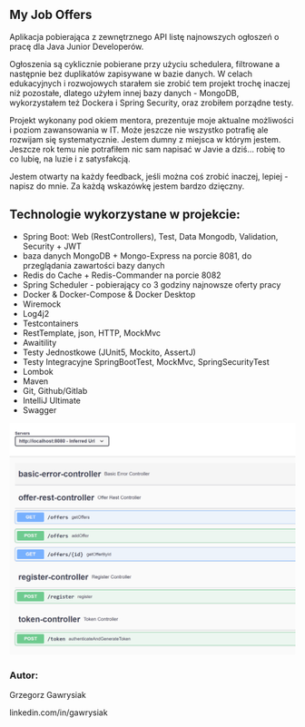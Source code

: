 ## My Job Offers

Aplikacja pobierająca z zewnętrznego API listę najnowszych ogłoszeń o pracę dla Java Junior Developerów.

Ogłoszenia są cyklicznie pobierane przy użyciu schedulera, filtrowane a następnie bez duplikatów zapisywane w bazie danych.
W celach edukacyjnych i rozwojowych starałem sie zrobić tem projekt trochę inaczej niż pozostałe, dlatego użyłem innej bazy danych - MongoDB, wykorzystałem też Dockera i Spring Security, oraz zrobiłem porządne testy. 

Projekt wykonany pod okiem mentora, prezentuje moje aktualne możliwości i poziom zawansowania w IT. Może jeszcze nie wszystko potrafię ale rozwijam się systematycznie.
Jestem dumny z miejsca w którym jestem. Jeszcze rok temu nie potrafiłem nic sam napisać w Javie a dziś... robię to co lubię, na luzie i z satysfakcją. 

Jestem otwarty na każdy feedback, jeśli można coś zrobić inaczej, lepiej - napisz do mnie. Za każdą wskazówkę jestem bardzo dzięczny. 


## Technologie wykorzystane w projekcie:

- Spring Boot: Web (RestControllers), Test, Data Mongodb, Validation, Security + JWT
- baza danych MongoDB + Mongo-Express na porcie 8081, do przeglądania zawartości bazy danych
- Redis do Cache + Redis-Commander na porcie 8082
- Spring Scheduler - pobierający co 3 godziny najnowsze oferty pracy
- Docker & Docker-Compose & Docker Desktop
- Wiremock
- Log4j2
- Testcontainers
- RestTemplate, json, HTTP, MockMvc
- Awaitility
- Testy Jednostkowe (JUnit5, Mockito, AssertJ)
- Testy Integracyjne SpringBootTest, MockMvc, SpringSecurityTest
- Lombok
- Maven
- Git, Github/Gitlab
- IntelliJ Ultimate
- Swagger

![Swagger](architecture/swagger.png)



### Autor: 
Grzegorz Gawrysiak 

linkedin.com/in/gawrysiak